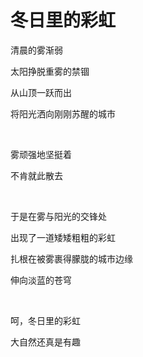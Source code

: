 # 冬日里的彩虹

清晨的雾渐弱

太阳挣脱重雾的禁锢

从山顶一跃而出

将阳光洒向刚刚苏醒的城市

<br />

雾顽强地坚挺着

不肯就此散去

<br />

于是在雾与阳光的交锋处

出现了一道矮矮粗粗的彩虹

扎根在被雾裹得朦胧的城市边缘

伸向淡蓝的苍穹

<br />

呵，冬日里的彩虹

大自然还真是有趣